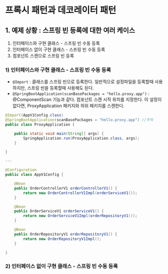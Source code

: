 # 프록시 패턴과 데코레이터 패턴

## 1. 예제 상황 : 스프링 빈 등록에 대한 여러 케이스
1) 인터페이스와 구현 클래스 - 스프링 빈 수동 등록
2) 인터페이스 없이 구현 클래스 - 스프링 빈 수동 등록
3) 컴포넌트 스캔으로 스프링 빈 등록
 
### 1) 인터페이스와 구현 클래스 - 스프링 빈 수동 등록
 * `@Import` : 클래스를 스프링 빈으로 등록한다. 일반적으로 설정파일을 등록할때 사용하지만, 스프링 빈을 등록할때 사용해도 된다.
 * `@SpringBootApplication(scanBasePackages = "hello.proxy.app")` : @ComponentScan 기능과 같다. 컴포넌트 스캔 시작 위치를 지정한다. 이 설정이 없다면, ProxyApplication 패키지와 하위 패키지를 스캔한다.

```java
@Import(AppV1Config.class)
@SpringBootApplication(scanBasePackages = "hello.proxy.app") //주의
public class ProxyApplication {

	public static void main(String[] args) {
		SpringApplication.run(ProxyApplication.class, args);
	}

}

---

@Configuration
public class AppV1Config {

    @Bean
    public OrderControllerV1 orderControllerV1() {
        return new OrderControllerV1Impl(orderServiceV1());
    }

    @Bean
    public OrderServiceV1 orderServiceV1() {
        return new OrderServiceV1Impl(orderRepositoryV1());
    }

    @Bean
    public OrderRepositoryV1 orderRepositoryV1() {
        return new OrderRepositoryV1Impl();
    }

}


```



### 2) 인터페이스 없이 구현 클래스 - 스프링 빈 수동 등록



